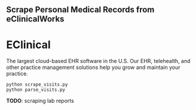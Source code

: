 Scrape Personal Medical Records from eClinicalWorks
----------------------------------------------------

# EClinical
The largest cloud-based EHR software in the U.S. Our EHR, telehealth, and other practice management solutions help you grow and maintain your practice.

```
python scrape_visits.py
python parse_visits.py
```

**TODO**: scraping lab reports
